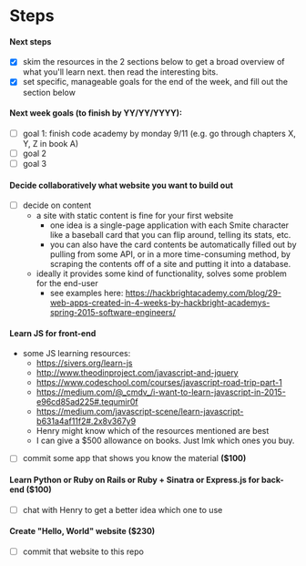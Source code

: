 # Steps

#### Next steps
- [X] skim the resources in the 2 sections below to get a broad overview of what you'll learn next. then read the interesting bits.
- [X] set specific, manageable goals for the end of the week, and fill out the section below

#### Next week goals (to finish by YY/YY/YYYY):
- [ ] goal 1: finish code academy by monday 9/11 (e.g. go through chapters X, Y, Z in book A)
- [ ] goal 2
- [ ] goal 3

#### Decide collaboratively what website you want to build out
- [ ] decide on content
  - a site with static content is fine for your first website
    - one idea is a single-page application with each Smite character like a baseball card that you can flip around, telling its stats, etc.
    - you can also have the card contents be automatically filled out by pulling from some API, or in a more time-consuming method, by scraping the contents off of a site and putting it into a database.
  - ideally it provides some kind of functionality, solves some problem for the end-user
    - see examples here: https://hackbrightacademy.com/blog/29-web-apps-created-in-4-weeks-by-hackbright-academys-spring-2015-software-engineers/

#### Learn JS for front-end
- some JS learning resources:
  - https://sivers.org/learn-js
  - http://www.theodinproject.com/javascript-and-jquery
  - https://www.codeschool.com/courses/javascript-road-trip-part-1
  - https://medium.com/@_cmdv_/i-want-to-learn-javascript-in-2015-e96cd85ad225#.tequmir0f
  - https://medium.com/javascript-scene/learn-javascript-b631a4af11f2#.2x8v367y9
  - Henry might know which of the resources mentioned are best
  - I can give a $500 allowance on books. Just lmk which ones you buy.
- [ ] commit some app that shows you know the material **($100)**

#### Learn Python or Ruby on Rails or Ruby + Sinatra or Express.js for back-end **($100)**
- [ ] chat with Henry to get a better idea which one to use

#### Create "Hello, World" website **($230)**
- [ ] commit that website to this repo
